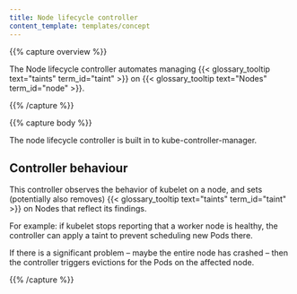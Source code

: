 ```yaml
---
title: Node lifecycle controller
content_template: templates/concept
---
```


{{% capture overview %}}

The Node lifecycle controller automates managing
{{< glossary_tooltip text="taints" term_id="taint" >}} on
{{< glossary_tooltip text="Nodes" term_id="node" >}}.

{{% /capture %}}

{{% capture body %}}

The node lifecycle controller is built in to kube-controller-manager.

## Controller behaviour

This controller observes the behavior of kubelet on a node, and sets (potentially
also removes) {{< glossary_tooltip text="taints" term_id="taint" >}} on Nodes
that reflect its findings.

For example: if kubelet stops reporting that a worker node is healthy, the
controller can apply a taint to prevent scheduling new Pods there.

If there is a significant problem &ndash; maybe the entire node has crashed &ndash;
then the controller triggers evictions for the Pods on the affected node.

{{% /capture %}}
